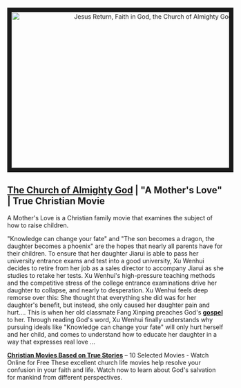 <p align="center"><a href="https://youtu.be/7npsSJjbzI8" target="_blank"><img src="https://churchofalmightygod.files.wordpress.com/2020/05/a-mothers-love.jpg?w=1024" alt="Jesus Return, Faith in God, the Church of Almighty God" width="640" height="360" border="10" /></a><p>

## [The Church of Almighty God](https://www.holyspiritspeaks.org/) | "A Mother's Love" | True Christian Movie

A Mother's Love is a Christian family movie that examines the subject of how to raise children.


"Knowledge can change your fate" and "The son becomes a dragon, the daughter becomes a phoenix" are the hopes that nearly all parents have for their children. To ensure that her daughter Jiarui is able to pass her university entrance exams and test into a good university, Xu Wenhui decides to retire from her job as a sales director to accompany Jiarui as she studies to retake her tests. Xu Wenhui's high-pressure teaching methods and the competitive stress of the college entrance examinations drive her daughter to collapse, and nearly to desperation. Xu Wenhui feels deep remorse over this: She thought that everything she did was for her daughter's benefit, but instead, she only caused her daughter pain and hurt…. This is when her old classmate Fang Xinping preaches God's **[gospel](https://www.holyspiritspeaks.org/gospel/)** to her. Through reading God's word, Xu Wenhui finally understands why pursuing ideals like "Knowledge can change your fate" will only hurt herself and her child, and comes to understand how to educate her daughter in a way that expresses real love …



**[Christian Movies Based on True Stories](https://www.holyspiritspeaks.org/tag/Christian-movies-based-on-true-stories/)** – 10 Selected Movies - Watch Online for Free
These excellent church life movies help resolve your confusion in your faith and life. Watch now to learn about God's salvation for mankind from different perspectives.

 
